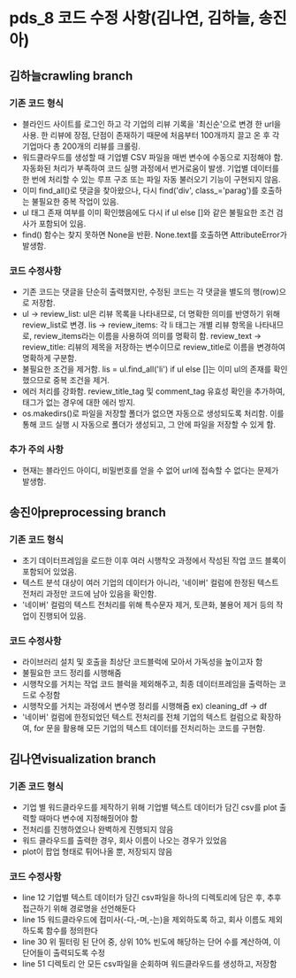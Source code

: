 # pds_8 코드 수정 사항(김나연, 김하늘, 송진아)
## 김하늘crawling branch
### 기존 코드 형식
- 블라인드 사이트를 로그인 하고 각 기업의 리뷰 기록을 '최신순'으로 변경 한 url을 사용. 한 리뷰에 장점, 단점이 존재하기 때문에 처음부터 
  100개까지 끌고 온 후 각 기업마다 총 200개의 리뷰를 크롤링.
- 워드클라우드를 생성할 때 기업별 CSV 파일을 매번 변수에 수동으로 지정해야 함. 자동화된 처리가 부족하여 코드 실행 과정에서 번거로움이 
  발생. 기업별 데이터를 한 번에 처리할 수 있는 루프 구조 또는 파일 자동 불러오기 기능이 구현되지 않음.
- 이미 find_all()로 댓글을 찾아왔으나, 다시 find('div', class_='parag')를 호출하는 불필요한 중복 작업이 있음.
- ul 태그 존재 여부를 이미 확인했음에도 다시 if ul else []와 같은 불필요한 조건 검사가 포함되어 있음.
- find() 함수는 찾지 못하면 None을 반환. None.text를 호출하면 AttributeError가 발생함.
  
### 코드 수정사항
- 기존 코드는 댓글을 단순히 출력했지만, 수정된 코드는 각 댓글을 별도의 행(row)으로 저장함. 
- ul → review_list: ul은 리뷰 목록을 나타내므로, 더 명확한 의미를 반영하기 위해 review_list로 변경.
  lis → review_items: 각 li 태그는 개별 리뷰 항목을 나타내므로, review_items라는 이름을 사용하여 의미를 명확히 함.
  review_text → review_title: 리뷰의 제목을 저장하는 변수이므로 review_title로 이름을 변경하여 명확하게 구분함.
- 불필요한 조건을 제거함. lis = ul.find_all('li') if ul else []는 이미 ul의 존재를 확인했으므로 중복 조건을 제거.
- 에러 처리를 강화함. review_title_tag 및 comment_tag 유효성 확인을 추가하여, 태그가 없는 경우에 대한 에러 방지.
- os.makedirs()로 파일을 저장할 폴더가 없으면 자동으로 생성되도록 처리함. 이를 통해 코드 실행 시 자동으로 폴더가 생성되고, 그 안에 파일을 저장할 수 있게 함.

### 추가 주의 사항
- 현재는 블라인드 아이디, 비밀번호를 얻을 수 없어 url에 접속할 수 없다는 문제가 발생함.


## 송진아preprocessing branch
### 기존 코드 형식
- 초기 데이터프레임을 로드한 이후 여러 시행착오 과정에서 작성된 작업 코드 블록이 포함되어 있었음.
- 텍스트 분석 대상이 여러 기업의 데이터가 아니라, '네이버' 컬럼에 한정된 텍스트 전처리 과정만 코드에 남아 있음을 확인함.
- '네이버' 컬럼의 텍스트 전처리를 위해 특수문자 제거, 토큰화, 불용어 제거 등의 작업이 진행되어 있음.
  
### 코드 수정사항
- 라이브러리 설치 및 호출을 최상단 코드블럭에 모아서 가독성을 높이고자 함
- 불필요한 코드 정리를 시행해줌
- 시행착오를 거치는 작업 코드 블럭을 제외해주고, 최종 데이터프레임을 출력하는 코드로 수정함
- 시행착오를 거치는 과정에서 변수명 정리를 시행해줌 ex) cleaning_df -> df
- '네이버' 컬럼에 한정되었던 텍스트 전처리를 전체 기업의 텍스트 컬럼으로 확장하여, for 문을 활용해 모든 기업의 텍스트 데이터를 전처리하는 코드를 구현함.

## 김나연visualization branch
### 기존 코드 형식
- 기업 별 워드클라우드를 제작하기 위해 기업별 텍스트 데이터가 담긴 csv를 plot 출력할 때마다 변수에 지정해줬어야 함
- 전처리를 진행하였으나 완벽하게 진행되지 않음
- 워드 클라우드를 출력한 경우, 회사 이름이 나오는 경우가 있었음
- plot이 팝업 형태로 튀어나올 뿐, 저장되지 않음

### 코드 수정사항
- line 12 기업별 텍스트 데이터가 담긴 csv파일을 하나의 디렉토리에 담은 후, 추후 접근하기 위해 경로명을 선언해둔다
- line 15 워드클라우드에 접미사(-다,-며,-는)을 제외하도록 하고, 회사 이름도 제외하도록 함수를 정의한다
- line 30 위 필터링 된 단어 중, 상위 10% 빈도에 해당하는 단어 수를 계산하여, 이 단어들이 출력되도록 수정
- line 51 디렉토리 안 모든 csv파일을 순회하며 워드클라우드를 생성하고, 저장함




